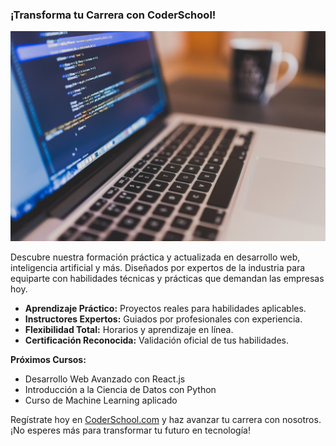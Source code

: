 ### ¡Transforma tu Carrera con CoderSchool!

![](programming.jpg)

Descubre nuestra formación práctica y actualizada en desarrollo web, inteligencia artificial y más. Diseñados por expertos de la industria para equiparte con habilidades técnicas y prácticas que demandan las empresas hoy.

- **Aprendizaje Práctico:** Proyectos reales para habilidades aplicables.
- **Instructores Expertos:** Guiados por profesionales con experiencia.
- **Flexibilidad Total:** Horarios y aprendizaje en línea.
- **Certificación Reconocida:** Validación oficial de tus habilidades.

**Próximos Cursos:**

- Desarrollo Web Avanzado con React.js
- Introducción a la Ciencia de Datos con Python
- Curso de Machine Learning aplicado

Regístrate hoy en [CoderSchool.com](http://CoderSchool.com) y haz avanzar tu carrera con nosotros. ¡No esperes más para transformar tu futuro en tecnología!
